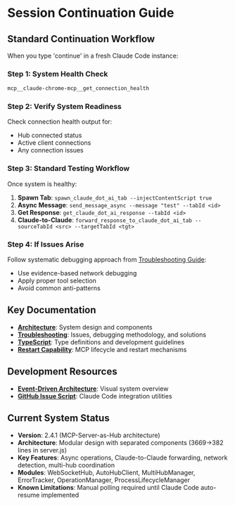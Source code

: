 # Session Continuation Guide

## Standard Continuation Workflow

When you type 'continue' in a fresh Claude Code instance:

### Step 1: System Health Check
```bash
mcp__claude-chrome-mcp__get_connection_health
```

### Step 2: Verify System Readiness
Check connection health output for:
- Hub connected status
- Active client connections
- Any connection issues

### Step 3: Standard Testing Workflow
Once system is healthy:
1. **Spawn Tab**: `spawn_claude_dot_ai_tab --injectContentScript true`
2. **Async Message**: `send_message_async --message "test" --tabId <id>`
3. **Get Response**: `get_claude_dot_ai_response --tabId <id>`
4. **Claude-to-Claude**: `forward_response_to_claude_dot_ai_tab --sourceTabId <src> --targetTabId <tgt>`

### Step 4: If Issues Arise
Follow systematic debugging approach from [Troubleshooting Guide](TROUBLESHOOTING.md#debugging-methodology):
- Use evidence-based network debugging
- Apply proper tool selection
- Avoid common anti-patterns

## Key Documentation
- **[Architecture](ARCHITECTURE.md)**: System design and components
- **[Troubleshooting](TROUBLESHOOTING.md)**: Issues, debugging methodology, and solutions  
- **[TypeScript](TYPESCRIPT.md)**: Type definitions and development guidelines
- **[Restart Capability](RESTART-CAPABILITY.md)**: MCP lifecycle and restart mechanisms

## Development Resources
- **[Event-Driven Architecture](event-driven-architecture-diagram.md)**: Visual system overview
- **[GitHub Issue Script](create-claude-code-issue.sh)**: Claude Code integration utilities

## Current System Status
- **Version**: 2.4.1 (MCP-Server-as-Hub architecture)
- **Architecture**: Modular design with separated components (3669→382 lines in server.js)
- **Key Features**: Async operations, Claude-to-Claude forwarding, network detection, multi-hub coordination
- **Modules**: WebSocketHub, AutoHubClient, MultiHubManager, ErrorTracker, OperationManager, ProcessLifecycleManager
- **Known Limitations**: Manual polling required until Claude Code auto-resume implemented